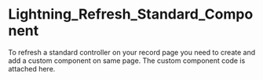 # Lightning_Refresh_Standard_Component
To refresh a standard controller on your record page you need to create and add a custom component on same page. 
The custom component code is attached here.
